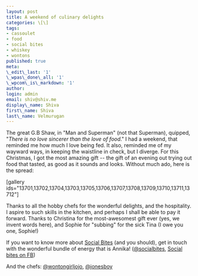 ```yaml
---
layout: post
title: A weekend of culinary delights
categories: \[\]
tags:
- cassoulet
- food
- social bites
- whiskey
- wontons
published: true
meta:
\_edit\_last: '1'
\_wpas\_done\_all: '1'
\_wpcom\_is\_markdown: '1'
author:
login: admin
email: shiv@shiv.me
display\_name: Shiva
first\_name: Shiva
last\_name: Velmurugan
---
```


The great G.B Shaw, in "Man and Superman" (not that Superman), quipped, "_There is no love sincerer than the love of food_." I had a weekend, that reminded me how much I love being fed. It also, reminded me of my wayward ways, in keeping the waistline in check, but I diverge. For this Christmas, I got the most amazing gift -- the gift of an evening out trying out food that tasted, as good as it sounds and looks. Without much ado, here is the spread:

\[gallery ids="13701,13702,13704,13703,13705,13706,13707,13708,13709,13710,13711,13712"\]

Thanks to all the hobby chefs for the wonderful delights, and the hospitality. I aspire to such skills in the kitchen, and perhaps I shall be able to pay it forward. Thanks to Christina for the most-awesomest gift ever (yes, we invent words here), and Sophie for "subbing" for the sick Tina (I owe you one, Sophie!)

If you want to know more about [Social Bites][0] (and you should), get in touch with the wonderful bundle of energy that is Annika! ([@socialbites][1], [Social bites on FB][2])

And the chefs: [@wontongirljojo][3], [@jonesboy][4]


[0]: http://www.socialbites.ca/
[1]: https://twitter.com/SocialBites
[2]: https://www.facebook.com/socialbites.ca
[3]: https://twitter.com/wontongirljojo
[4]: https://twitter.com/jonesboy